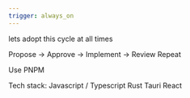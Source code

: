 ```yaml
---
trigger: always_on
---
```


lets adopt this cycle at all times

Propose -> Approve -> Implement -> Review
Repeat

Use PNPM

Tech stack:
Javascript / Typescript
Rust
Tauri
React